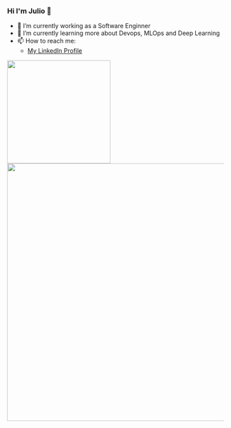 ### Hi I'm Julio 👋

- 🔭 I’m currently working as a Software Enginner
- 🌱 I’m currently learning more about Devops, MLOps and Deep Learning
- 📫 How to reach me:
  - <a href="www.linkedin.com/in/juliocnsouza">My LinkedIn Profile</a>

 <div>
  <a href="https://github.com/juliocnsouzadev">
  <img height="240em" src="https://github-readme-stats.vercel.app/api?username=juliocnsouzadev&show_icons=true&theme=dracula&include_all_commits=true&count_private=true"/>
  </a>
</div>
<div>
  <img height="600em" src="https://github-readme-stats.vercel.app/api/top-langs/?username=juliocnsouzadev&langs_count=10&theme=dracula&hide=html,css,xslt&count_private=true"/>
</div>
<!--
**juliocnsouzadev/juliocnsouzadev** is a ✨ _special_ ✨ repository because its `README.md` (this file) appears on your GitHub profile.

Here are some ideas to get you started:

- 🔭 I’m currently working on ...
- 🌱 I’m currently learning ...
- 👯 I’m looking to collaborate on ...
- 🤔 I’m looking for help with ...
- 💬 Ask me about ...
- 📫 How to reach me: ...
- 😄 Pronouns: ...
- ⚡ Fun fact: ...
-->
